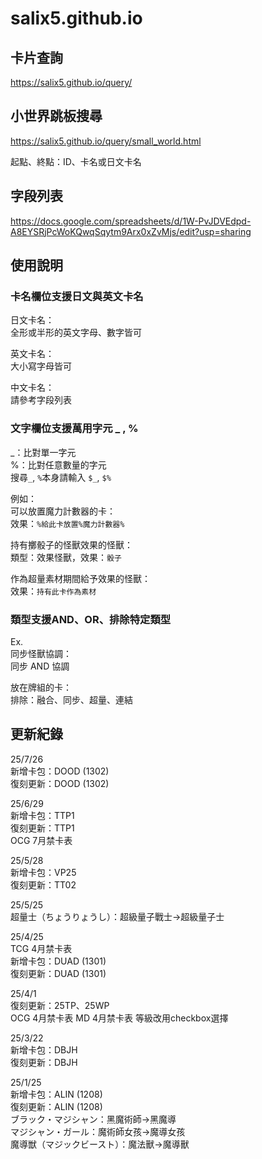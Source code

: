# salix5.github.io

## 卡片查詢
<https://salix5.github.io/query/>

## 小世界跳板搜尋
<https://salix5.github.io/query/small_world.html>

起點、終點：ID、卡名或日文卡名

## 字段列表
<https://docs.google.com/spreadsheets/d/1W-PvJDVEdpd-A8EYSRjPcWoKQwqSqytm9Arx0xZvMjs/edit?usp=sharing>


## 使用說明

### 卡名欄位支援日文與英文卡名  
日文卡名：  
全形或半形的英文字母、數字皆可

英文卡名：  
大小寫字母皆可

中文卡名：  
請參考字段列表

### 文字欄位支援萬用字元 \_ , %  
\_：比對單一字元  
%：比對任意數量的字元  
搜尋`_`, `%`本身請輸入 `$_`, `$%`

例如：  
可以放置魔力計數器的卡：  
效果：`%給此卡放置%魔力計數器%`

持有擲骰子的怪獸效果的怪獸：  
類型：效果怪獸，效果：`骰子`

作為超量素材期間給予效果的怪獸：  
效果：`持有此卡作為素材`

### 類型支援AND、OR、排除特定類型
Ex.  
同步怪獸協調：  
同步 AND 協調  

放在牌組的卡：  
排除：融合、同步、超量、連結  


## 更新紀錄
25/7/26  
新增卡包：DOOD (1302)  
復刻更新：DOOD (1302)  

25/6/29  
新增卡包：TTP1  
復刻更新：TTP1  
OCG 7月禁卡表

25/5/28  
新增卡包：VP25  
復刻更新：TT02

25/5/25  
超量士（ちょうりょうし）：超級量子戰士→超級量子士

25/4/25  
TCG 4月禁卡表  
新增卡包：DUAD (1301)  
復刻更新：DUAD (1301)  

25/4/1  
復刻更新：25TP、25WP  
OCG 4月禁卡表
MD 4月禁卡表
等級改用checkbox選擇

25/3/22  
新增卡包：DBJH  
復刻更新：DBJH

25/1/25  
新增卡包：ALIN (1208)  
復刻更新：ALIN (1208)  
ブラック・マジシャン：黑魔術師→黑魔導  
マジシャン・ガール：魔術師女孩→魔導女孩  
魔導獣（マジックビースト）：魔法獸→魔導獸
